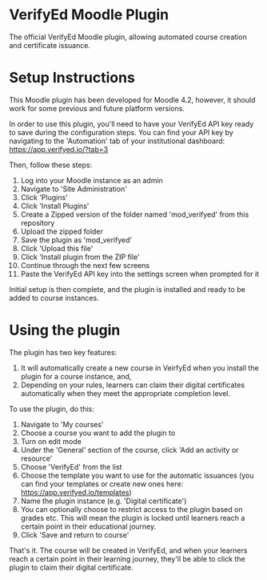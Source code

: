 # VerifyEd Moodle Plugin
The official VerifyEd Moodle plugin, allowing automated course creation and certificate issuance.

# Setup Instructions
This Moodle plugin has been developed for Moodle 4.2, however, it should work for some previous and future platform versions.

In order to use this plugin, you'll need to have your VerifyEd API key ready to save during the configuration steps. You can find your API key by navigating to the 'Automation' tab of your institutional dashboard: https://app.verifyed.io/?tab=3

Then, follow these steps:
1. Log into your Moodle instance as an admin
2. Navigate to 'Site Administration'
3. Click 'Plugins'
4. Click 'Install Plugins'
5. Create a Zipped version of the folder named 'mod_verifyed' from this repository
6. Upload the zipped folder
7. Save the plugin as 'mod_verifyed'
8. Click 'Upload this file'
9. Click 'Install plugin from the ZIP file'
10. Continue through the next few screens
11. Paste the VerifyEd API key into the settings screen when prompted for it

Initial setup is then complete, and the plugin is installed and ready to be added to course instances.

# Using the plugin
The plugin has two key features:
1. It will automatically create a new course in VeirfyEd when you install the plugin for a course instance, and,
2. Depending on your rules, learners can claim their digital certificates automatically when they meet the appropriate completion level.

To use the plugin, do this:
1. Navigate to 'My courses'
2. Choose a course you want to add the plugin to
3. Turn on edit mode
4. Under the 'General' section of the course, click 'Add an activity or resource'
5. Choose 'VerifyEd' from the list
6. Choose the template you want to use for the automatic issuances (you can find your templates or create new ones here: https://app.verifyed.io/templates)
7. Name the plugin instance (e.g. 'Digital certificate')
8. You can optionally choose to restrict access to the plugin based on grades etc. This will mean the plugin is locked until learners reach a certain point in their educational journey.
9. Click 'Save and return to course'

That's it. The course will be created in VerifyEd, and when your learners reach a certain point in their learning journey, they'll be able to click the plugin to claim their digital certificate.

